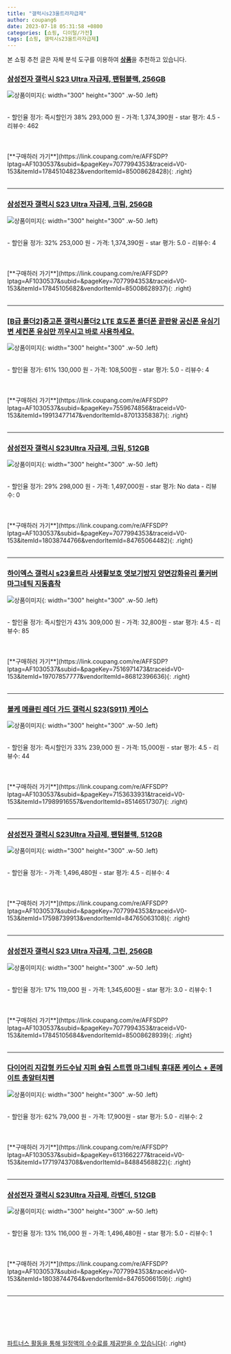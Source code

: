 ```yaml
---
title: "갤럭시s23울트라자급제"
author: coupang6
date: 2023-07-18 05:31:58 +0800
categories: [쇼핑, 디이털/가전]
tags: [쇼핑, 갤럭시s23울트라자급제]
---
```


본 쇼핑 추천 글은 자체 분석 도구를 이용하여 [**상품**](https://link.coupang.com/a/bao1ui)을 추천하고 있습니다.

### [삼성전자 갤럭시 S23 Ultra 자급제, 팬텀블랙, 256GB](https://link.coupang.com/re/AFFSDP?lptag=AF1030537&subid=&pageKey=7077994353&traceid=V0-153&itemId=17845104823&vendorItemId=85008628428)

![상품이미지](https://thumbnail6.coupangcdn.com/thumbnails/remote/230x230ex/image/rs_quotation_api/y0iqdbwa/906431edb9064c0e99e43662326d2b6a.jpg){: width="300" height="300" .w-50 .left}


<br>
- 할인율 정가: 즉시할인가 38%  293,000   원
- 가격: 1,374,390원
- star 평가: 4.5
- 리뷰수: 462
<br>
<br>
<br>
<br>
[**구매하러 가기**](https://link.coupang.com/re/AFFSDP?lptag=AF1030537&subid=&pageKey=7077994353&traceid=V0-153&itemId=17845104823&vendorItemId=85008628428){: .right}
<br>
<br>

---

### [삼성전자 갤럭시 S23 Ultra 자급제, 크림, 256GB](https://link.coupang.com/re/AFFSDP?lptag=AF1030537&subid=&pageKey=7077994353&traceid=V0-153&itemId=17845105682&vendorItemId=85008628937)

![상품이미지](https://thumbnail8.coupangcdn.com/thumbnails/remote/230x230ex/image/rs_quotation_api/gmo03gka/be7b6748cb474036af4ef17c6d441569.jpg){: width="300" height="300" .w-50 .left}


<br>
- 할인율 정가: 32%  253,000   원
- 가격: 1,374,390원
- star 평가: 5.0
- 리뷰수: 4
<br>
<br>
<br>
<br>
[**구매하러 가기**](https://link.coupang.com/re/AFFSDP?lptag=AF1030537&subid=&pageKey=7077994353&traceid=V0-153&itemId=17845105682&vendorItemId=85008628937){: .right}
<br>
<br>

---

### [[B급 폴더2]중고폰 갤럭시폴더2 LTE 효도폰 폴더폰 끝판왕 공신폰 유심기변 세컨폰 유심만 끼우시고 바로 사용하세요.](https://link.coupang.com/re/AFFSDP?lptag=AF1030537&subid=&pageKey=7559674856&traceid=V0-153&itemId=19913477147&vendorItemId=87013358387)

![상품이미지](https://thumbnail9.coupangcdn.com/thumbnails/remote/230x230ex/image/vendor_inventory/050f/21e0ed1110e14399102221e57b856d98596bae1a2a5d86237a88ed6fcc0f.png){: width="300" height="300" .w-50 .left}


<br>
- 할인율 정가: 61%  130,000   원
- 가격: 108,500원
- star 평가: 5.0
- 리뷰수: 4
<br>
<br>
<br>
<br>
[**구매하러 가기**](https://link.coupang.com/re/AFFSDP?lptag=AF1030537&subid=&pageKey=7559674856&traceid=V0-153&itemId=19913477147&vendorItemId=87013358387){: .right}
<br>
<br>

---

### [삼성전자 갤럭시 S23Ultra 자급제, 크림, 512GB](https://link.coupang.com/re/AFFSDP?lptag=AF1030537&subid=&pageKey=7077994353&traceid=V0-153&itemId=18038744766&vendorItemId=84765064482)

![상품이미지](https://thumbnail6.coupangcdn.com/thumbnails/remote/230x230ex/image/retail/images/9256673146319897-0fb25a2b-93d3-4006-b119-e43d1e7d9615.jpg){: width="300" height="300" .w-50 .left}


<br>
- 할인율 정가: 29%  298,000   원
- 가격: 1,497,000원
- star 평가: No data
- 리뷰수: 0
<br>
<br>
<br>
<br>
[**구매하러 가기**](https://link.coupang.com/re/AFFSDP?lptag=AF1030537&subid=&pageKey=7077994353&traceid=V0-153&itemId=18038744766&vendorItemId=84765064482){: .right}
<br>
<br>

---

### [하이엑스 갤럭시 s23울트라 사생활보호 엿보기방지 양면강화유리 풀커버 마그네틱 지동흡착](https://link.coupang.com/re/AFFSDP?lptag=AF1030537&subid=&pageKey=7516971473&traceid=V0-153&itemId=19707857777&vendorItemId=86812396636)

![상품이미지](https://thumbnail6.coupangcdn.com/thumbnails/remote/230x230ex/image/vendor_inventory/2312/fecbeb13e2768adc259bb1ed445ece3ad59a255a8aff4a66e09ac1bb451c.jpg){: width="300" height="300" .w-50 .left}


<br>
- 할인율 정가: 즉시할인가 43%  309,000   원
- 가격: 32,800원
- star 평가: 4.5
- 리뷰수: 85
<br>
<br>
<br>
<br>
[**구매하러 가기**](https://link.coupang.com/re/AFFSDP?lptag=AF1030537&subid=&pageKey=7516971473&traceid=V0-153&itemId=19707857777&vendorItemId=86812396636){: .right}
<br>
<br>

---

### [볼케 메클린 레더 가드 갤럭시 S23(S911) 케이스](https://link.coupang.com/re/AFFSDP?lptag=AF1030537&subid=&pageKey=7153633931&traceid=V0-153&itemId=17989916557&vendorItemId=85146517307)

![상품이미지](https://thumbnail10.coupangcdn.com/thumbnails/remote/230x230ex/image/vendor_inventory/8021/97f4618494a59444e69458944124506558a8b02310064ec474e97795ef30.jpg){: width="300" height="300" .w-50 .left}


<br>
- 할인율 정가: 즉시할인가 33%  239,000   원
- 가격: 15,000원
- star 평가: 4.5
- 리뷰수: 44
<br>
<br>
<br>
<br>
[**구매하러 가기**](https://link.coupang.com/re/AFFSDP?lptag=AF1030537&subid=&pageKey=7153633931&traceid=V0-153&itemId=17989916557&vendorItemId=85146517307){: .right}
<br>
<br>

---

### [삼성전자 갤럭시 S23Ultra 자급제, 팬텀블랙, 512GB](https://link.coupang.com/re/AFFSDP?lptag=AF1030537&subid=&pageKey=7077994353&traceid=V0-153&itemId=17598739913&vendorItemId=84765063108)

![상품이미지](https://thumbnail9.coupangcdn.com/thumbnails/remote/230x230ex/image/retail/images/537315522275643-f4ce8abd-b5cc-4537-81fc-583693aa74f7.jpg){: width="300" height="300" .w-50 .left}


<br>
- 할인율 정가: 
- 가격: 1,496,480원
- star 평가: 4.5
- 리뷰수: 4
<br>
<br>
<br>
<br>
[**구매하러 가기**](https://link.coupang.com/re/AFFSDP?lptag=AF1030537&subid=&pageKey=7077994353&traceid=V0-153&itemId=17598739913&vendorItemId=84765063108){: .right}
<br>
<br>

---

### [삼성전자 갤럭시 S23 Ultra 자급제, 그린, 256GB](https://link.coupang.com/re/AFFSDP?lptag=AF1030537&subid=&pageKey=7077994353&traceid=V0-153&itemId=17845105684&vendorItemId=85008628939)

![상품이미지](https://thumbnail10.coupangcdn.com/thumbnails/remote/230x230ex/image/rs_quotation_api/rqod8cwz/ca109c535cc1477cb0f3f6313a546a7b.jpg){: width="300" height="300" .w-50 .left}


<br>
- 할인율 정가: 17%  119,000   원
- 가격: 1,345,600원
- star 평가: 3.0
- 리뷰수: 1
<br>
<br>
<br>
<br>
[**구매하러 가기**](https://link.coupang.com/re/AFFSDP?lptag=AF1030537&subid=&pageKey=7077994353&traceid=V0-153&itemId=17845105684&vendorItemId=85008628939){: .right}
<br>
<br>

---

### [다이어리 지갑형 카드수납 지퍼 슬림 스트랩 마그네틱 휴대폰 케이스 + 폰메이트 총알터치펜](https://link.coupang.com/re/AFFSDP?lptag=AF1030537&subid=&pageKey=6131662277&traceid=V0-153&itemId=17719743708&vendorItemId=84884568822)

![상품이미지](https://thumbnail7.coupangcdn.com/thumbnails/remote/230x230ex/image/vendor_inventory/3d27/e8039ac43c5201ffe49c4ec715575c4affe8e1ac409c0e1fee317e8b73ab.jpg){: width="300" height="300" .w-50 .left}


<br>
- 할인율 정가: 62%  79,000   원
- 가격: 17,900원
- star 평가: 5.0
- 리뷰수: 2
<br>
<br>
<br>
<br>
[**구매하러 가기**](https://link.coupang.com/re/AFFSDP?lptag=AF1030537&subid=&pageKey=6131662277&traceid=V0-153&itemId=17719743708&vendorItemId=84884568822){: .right}
<br>
<br>

---

### [삼성전자 갤럭시 S23Ultra 자급제, 라벤더, 512GB](https://link.coupang.com/re/AFFSDP?lptag=AF1030537&subid=&pageKey=7077994353&traceid=V0-153&itemId=18038744764&vendorItemId=84765066159)

![상품이미지](https://thumbnail9.coupangcdn.com/thumbnails/remote/230x230ex/image/retail/images/9256475496336215-26435364-f656-4f76-be0d-0a84553ed021.jpg){: width="300" height="300" .w-50 .left}


<br>
- 할인율 정가: 13%  116,000   원
- 가격: 1,496,480원
- star 평가: 5.0
- 리뷰수: 1
<br>
<br>
<br>
<br>
[**구매하러 가기**](https://link.coupang.com/re/AFFSDP?lptag=AF1030537&subid=&pageKey=7077994353&traceid=V0-153&itemId=18038744764&vendorItemId=84765066159){: .right}
<br>
<br>

---
<br><br><br><br><br> [파트너스 활동을 통해 일정액의 수수료를 제공받을 수 있습니다](https://link.coupang.com/a/bao1ui){: .right}